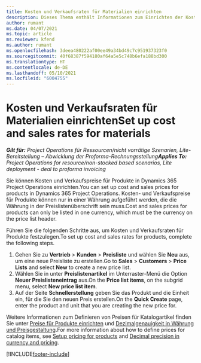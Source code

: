 ```yaml
---
title: Kosten und Verkaufsraten für Materialien einrichten
description: Dieses Thema enthält Informationen zum Einrichten der Kosten und Verkaufsraten für Materialien, die für Projekte verwendet werden.
author: rumant
ms.date: 04/07/2021
ms.topic: article
ms.reviewer: kfend
ms.author: rumant
ms.openlocfilehash: 3deea480222af00ee49a34bd49c7c951937323f0
ms.sourcegitcommit: 40f68387f594180af64a5e5c748b6efa188bd300
ms.translationtype: HT
ms.contentlocale: de-DE
ms.lasthandoff: 05/10/2021
ms.locfileid: "6004755"
---
```

# <a name="set-up-cost-and-sales-rates-for-materials"></a><span data-ttu-id="61e9f-103">Kosten und Verkaufsraten für Materialien einrichten</span><span class="sxs-lookup"><span data-stu-id="61e9f-103">Set up cost and sales rates for materials</span></span>

<span data-ttu-id="61e9f-104">_**Gilt für:** Project Operations für Ressourcen/nicht vorrätige Szenarien, Lite-Bereitstellung – Abwicklung der Proforma-Rechnungsstellung_</span><span class="sxs-lookup"><span data-stu-id="61e9f-104">_**Applies To:** Project Operations for resource/non-stocked based scenarios, Lite deployment - deal to proforma invoicing_</span></span>

<span data-ttu-id="61e9f-105">Sie können Kosten und Verkaufspreise für Produkte in Dynamics 365 Project Operations einrichten.</span><span class="sxs-lookup"><span data-stu-id="61e9f-105">You can set up cost and sales prices for products in Dynamics 365 Project Operations.</span></span> <span data-ttu-id="61e9f-106">Kosten- und Verkaufspreise für Produkte können nur in einer Währung aufgeführt werden, die die Währung in der Preislistenüberschrift sein muss.</span><span class="sxs-lookup"><span data-stu-id="61e9f-106">Cost and sales prices for products can only be listed in one currency, which must be the currency on the price list header.</span></span>

<span data-ttu-id="61e9f-107">Führen Sie die folgenden Schritte aus, um Kosten und Verkaufsraten für Produkte festzulegen.</span><span class="sxs-lookup"><span data-stu-id="61e9f-107">To set up cost and sales rates for products, complete the following steps.</span></span> 

1. <span data-ttu-id="61e9f-108">Gehen Sie zu **Vertrieb** > **Kunden** > **Preisliste** und wählen Sie **Neu** aus, um eine neue Preisliste zu erstellen.</span><span class="sxs-lookup"><span data-stu-id="61e9f-108">Go to **Sales** > **Customers** > **Price Lists** and select **New** to create a new price list.</span></span> 
2. <span data-ttu-id="61e9f-109">Wählen Sie in unter **Preislistenartikel** im Unterraster-Menü die Option **Neuer Preislisteneintrag** aus.</span><span class="sxs-lookup"><span data-stu-id="61e9f-109">On the **Price list items**, on the subgrid menu, select **New price list item**.</span></span> 
3. <span data-ttu-id="61e9f-110">Auf der Seite **Schnellerstellung** geben Sie das Produkt und die Einheit ein, für die Sie den neuen Preis erstellen.</span><span class="sxs-lookup"><span data-stu-id="61e9f-110">On the **Quick Create** page, enter the product and unit that you are creating the new price for.</span></span>

<span data-ttu-id="61e9f-111">Weitere Informationen zum Definieren von Preisen für Katalogartikel finden Sie unter [Preise für Produkte einrichten](/dynamics365/sales-enterprise/create-price-lists-price-list-items-define-pricing-products.md) und [Dezimalgenauigkeit in Währung und Preisgestaltung](/dynamics365/sales-enterprise/decimal-precision-currency-pricing.md).</span><span class="sxs-lookup"><span data-stu-id="61e9f-111">For more information about how to define prices for catalog items, see [Setup pricing for products](/dynamics365/sales-enterprise/create-price-lists-price-list-items-define-pricing-products.md) and [Decimal precision in currency and pricing](/dynamics365/sales-enterprise/decimal-precision-currency-pricing.md).</span></span>

[!INCLUDE[footer-include](../includes/footer-banner.md)]
